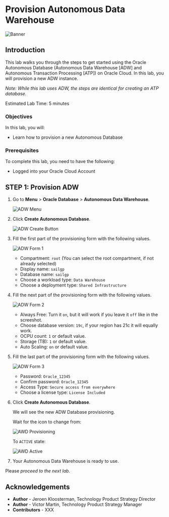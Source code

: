 # Provision  Autonomous Data Warehouse

![Banner](images/banner.png)

## Introduction

This lab walks you through the steps to get started using the Oracle Autonomous Database (Autonomous Data Warehouse [ADW] and Autonomous Transaction Processing [ATP]) on Oracle Cloud. In this lab, you will provision a new ADW instance.

*Note: While this lab uses ADW, the steps are identical for creating an ATP database.*

Estimated Lab Time: 5 minutes

### Objectives

In this lab, you will:

-   Learn how to provision a new Autonomous Database

### Prerequisites

To complete this lab, you need to have the following:

- Logged into your Oracle Cloud Account

## **STEP 1**: Provision ADW

1. Go to **Menu** > **Oracle Database** > **Autonomous Data Warehouse**.

   ![ADW Menu](images/adw_menu.png)

2. Click **Create Autonomous Database**.

   ![ADW Create Button](images/adw_create_button.png)

3. Fill the first part of the provisioning form with the following values.

   ![ADW Form 1](images/adw_form_1.png)

      - Compartment: `root` (You can select the root compartment, if not already selected)
      - Display name: `sailgp`
      - Database name: `sailgp`
      - Choose a workload type: `Data Warehouse`
      - Choose a deployment type: `Shared Infrastructure`

4. Fill the next part of the provisioning form with the following values.

   ![ADW Form 2](images/adw_form_2.png)

      - Always Free: Turn it `on`, but it will work if you leave it `off` like in the screeshot.
      - Choose database version: `19c`, if your region has 21c it will equally work.
      - OCPU count: `1` or default value.
      - Storage (TB): `1` or default value.
      - Auto Scaling: `on` or default value.

5. Fill the last part of the provisioning form with the following values.

   ![ADW Form 3](images/adw_form_3.png)

      - Password: `Oracle_12345`
      - Confirm password: `Oracle_12345`
      - Access Type: `Secure access from everywhere`
      - Choose a license type: `License Included`

6. Click **Create Autonomous Database**.

   We will see the new ADW Database provisioning.

   Wait for the icon to change from:

   ![AWD Provisioning](images/adw_provisioning_state.png)

   To `ACTIVE` state:

   ![AWD Active](images/adw_active_state.png)

7. Your Autonomous Data Warehouse is ready to use.

Please *proceed to the next lab*.

## **Acknowledgements**

- **Author** - Jeroen Kloosterman, Technology Product Strategy Director
- **Author** - Victor Martin, Technology Product Strategy Manager
- **Contributors** - XXX
